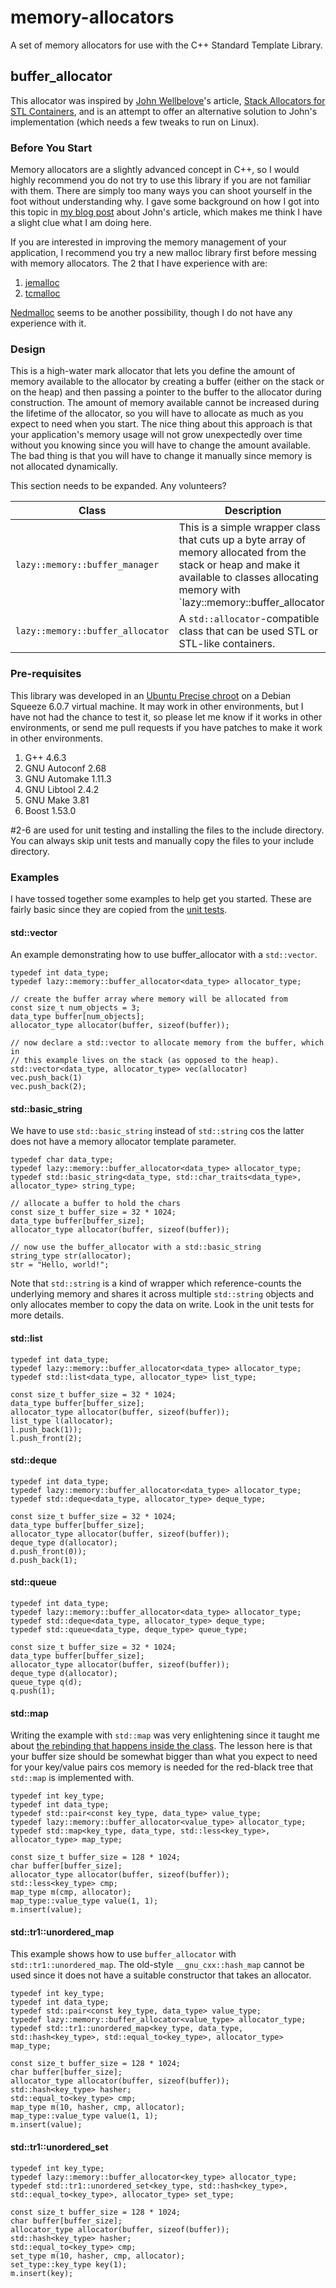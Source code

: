 memory-allocators
=================

A set of memory allocators for use with the C++ Standard Template Library.

buffer_allocator
----------------

This allocator was inspired by [John Wellbelove](http://www.codeguru.com/member.php/John+Wellbelove/)'s article, [Stack Allocators for STL Containers](http://www.codeguru.com/cpp/article.php/c18503/C-Programming-Stack-Allocators-for-STL-Containers.htm), and is an attempt to offer an alternative solution to John's implementation (which needs a few tweaks to run on Linux).

### Before You Start

Memory allocators are a slightly advanced concept in C++, so I would highly recommend you do not try to use this library if you are not familiar with them.  There are simply too many ways you can shoot yourself in the foot without understanding why.  I gave some background on how I got into this topic in [my blog post](http://thelazyenginerd.com/post/52004241212/stack-allocators-for-stl-containers) about John's article, which makes me think I have a slight clue what I am doing here.

If you are interested in improving the memory management of your application, I recommend you try a new malloc library first before messing with memory allocators.  The 2 that I have experience with are:

1. [jemalloc](http://www.canonware.com/jemalloc/)
2. [tcmalloc](https://code.google.com/p/gperftools/)

[Nedmalloc](http://www.nedprod.com/programs/portable/nedmalloc/) seems to be another possibility, though I do not have any experience with it.

### Design

This is a high-water mark allocator that lets you define the amount of memory available to the allocator by creating a buffer (either on the stack or on the heap) and then passing a pointer to the buffer to the allocator during construction.  The amount of memory available cannot be increased during the lifetime of the allocator, so you will have to allocate as much as you expect to need when you start.  The nice thing about this approach is that your application's memory usage will not grow unexpectedly over time without you knowing since you will have to change the amount available.  The bad thing is that you will have to change it manually since memory is not allocated dynamically.

This section needs to be expanded.  Any volunteers?

| Class                          | Description |
|--------------------------------|-------------|
| `lazy::memory::buffer_manager`   | This is a simple wrapper class that cuts up a byte array of memory allocated from the stack or heap and make it available to classes allocating memory with `lazy::memory::buffer_allocator. |
| `lazy::memory::buffer_allocator` | A `std::allocator`-compatible class that can be used STL or STL-like containers. |


### Pre-requisites

This library was developed in an [Ubuntu Precise chroot](https://github.com/thelazyenginerd/vroot) on a Debian Squeeze 6.0.7 virtual machine.  It may work in other environments, but I have not had the chance to test it, so please let me know if it works in other environments, or send me pull requests if you have patches to make it work in other environments.

1. G++ 4.6.3
2. GNU Autoconf 2.68
3. GNU Automake 1.11.3
4. GNU Libtool 2.4.2
5. GNU Make 3.81
6. Boost 1.53.0

\#2-6 are used for unit testing and installing the files to the include directory.  You can always skip unit tests and manually copy the files to your include directory.

### Examples

I have tossed together some examples to help get you started.  These are fairly basic since they are copied from the [unit tests](/blob/master/src/buffer_allocator_container_test.cpp).

#### std::vector

An example demonstrating how to use buffer_allocator with a `std::vector`.

    typedef int data_type;
    typedef lazy::memory::buffer_allocator<data_type> allocator_type;
    
    // create the buffer array where memory will be allocated from
    const size_t num_objects = 3;
    data_type buffer[num_objects];
    allocator_type allocator(buffer, sizeof(buffer));
    
    // now declare a std::vector to allocate memory from the buffer, which in
    // this example lives on the stack (as opposed to the heap).
    std::vector<data_type, allocator_type> vec(allocator)
    vec.push_back(1)
    vec.push_back(2);

#### std::basic_string

We have to use `std::basic_string` instead of `std::string` cos the latter does not have a memory allocator template parameter.

    typedef char data_type;
    typedef lazy::memory::buffer_allocator<data_type> allocator_type;
    typedef std::basic_string<data_type, std::char_traits<data_type>, allocator_type> string_type;
    
    // allocate a buffer to hold the chars
    const size_t buffer_size = 32 * 1024;
    data_type buffer[buffer_size];
    allocator_type allocator(buffer, sizeof(buffer));
    
    // now use the buffer_allocator with a std::basic_string
    string_type str(allocator);
    str = "Hello, world!";

Note that `std::string` is a kind of wrapper which reference-counts the underlying memory and shares it across multiple `std::string` objects and only allocates member to copy the data on write.  Look in the unit tests for more details.

#### std::list

    typedef int data_type;
    typedef lazy::memory::buffer_allocator<data_type> allocator_type;
    typedef std::list<data_type, allocator_type> list_type;

    const size_t buffer_size = 32 * 1024;
    data_type buffer[buffer_size];
    allocator_type allocator(buffer, sizeof(buffer));
    list_type l(allocator);
    l.push_back(1));
    l.push_front(2);

#### std::deque

    typedef int data_type;
    typedef lazy::memory::buffer_allocator<data_type> allocator_type;
    typedef std::deque<data_type, allocator_type> deque_type;

    const size_t buffer_size = 32 * 1024;
    data_type buffer[buffer_size];
    allocator_type allocator(buffer, sizeof(buffer));
    deque_type d(allocator);
    d.push_front(0));
    d.push_back(1);

#### std::queue

    typedef int data_type;
    typedef lazy::memory::buffer_allocator<data_type> allocator_type;
    typedef std::deque<data_type, allocator_type> deque_type;
    typedef std::queue<data_type, deque_type> queue_type;

    const size_t buffer_size = 32 * 1024;
    data_type buffer[buffer_size];
    allocator_type allocator(buffer, sizeof(buffer));
    deque_type d(allocator);
    queue_type q(d);
    q.push(1);

#### std::map

Writing the example with `std::map` was very enlightening since it taught me about [the rebinding that happens inside the class](http://stackoverflow.com/questions/15488527/rebinding-in-a-custom-stl-allocator-with-pre-allocated-block).  The lesson here is that your buffer size should be somewhat bigger than what you expect to need for your key/value pairs cos memory is needed for the red-black tree that `std::map` is implemented with.

    typedef int key_type;
    typedef int data_type;
    typedef std::pair<const key_type, data_type> value_type;
    typedef lazy::memory::buffer_allocator<value_type> allocator_type;
    typedef std::map<key_type, data_type, std::less<key_type>, allocator_type> map_type;

    const size_t buffer_size = 128 * 1024;
    char buffer[buffer_size];
    allocator_type allocator(buffer, sizeof(buffer));
    std::less<key_type> cmp;
    map_type m(cmp, allocator);
    map_type::value_type value(1, 1); 
    m.insert(value);

#### std::tr1::unordered_map

This example shows how to use `buffer_allocator` with `std::tr1::unordered_map`.  The old-style `__gnu_cxx::hash_map` cannot be used since it does not have a suitable constructor that takes an allocator.

    typedef int key_type;
    typedef int data_type;
    typedef std::pair<const key_type, data_type> value_type;
    typedef lazy::memory::buffer_allocator<value_type> allocator_type;
    typedef std::tr1::unordered_map<key_type, data_type, std::hash<key_type>, std::equal_to<key_type>, allocator_type> map_type;
    
    const size_t buffer_size = 128 * 1024;
    char buffer[buffer_size];
    allocator_type allocator(buffer, sizeof(buffer));
    std::hash<key_type> hasher;
    std::equal_to<key_type> cmp;
    map_type m(10, hasher, cmp, allocator);
    map_type::value_type value(1, 1);
    m.insert(value);

#### std::tr1::unordered_set

    typedef int key_type;
    typedef lazy::memory::buffer_allocator<key_type> allocator_type;
    typedef std::tr1::unordered_set<key_type, std::hash<key_type>, std::equal_to<key_type>, allocator_type> set_type;

    const size_t buffer_size = 128 * 1024;
    char buffer[buffer_size];
    allocator_type allocator(buffer, sizeof(buffer));
    std::hash<key_type> hasher;
    std::equal_to<key_type> cmp;
    set_type m(10, hasher, cmp, allocator);
    set_type::key_type key(1);
    m.insert(key);

